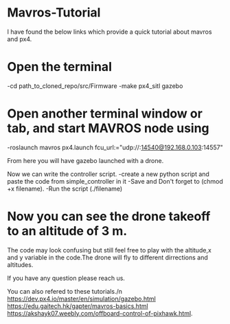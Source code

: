# Mavros-Tutorial
I have found the below links which provide  a quick tutorial about mavros and px4.  
 # Open the terminal
 -cd path_to_cloned_repo/src/Firmware
 -make px4_sitl gazebo
 # Open another terminal window or tab, and start MAVROS node using
 -roslaunch mavros px4.launch fcu_url:="udp://:14540@192.168.0.103:14557"
 
 From here you will have gazebo launched with a drone.
 
 Now we can write the controller script.
-create a new python script and paste the code from simple_controller in it 
-Save and Don't forget to (chmod +x filename).
-Run the script  (./filename)


  # Now you can see the drone takeoff to an altitude of 3 m.
  The code may look confusing but still feel free to play with the altitude,x and y variable in the code.The drone will fly to different dirrections and altitudes.
  
If you have any question please reach us.

You can also refered to these tutorials./n
https://dev.px4.io/master/en/simulation/gazebo.html
https://edu.gaitech.hk/gapter/mavros-basics.html 
https://akshayk07.weebly.com/offboard-control-of-pixhawk.html.
